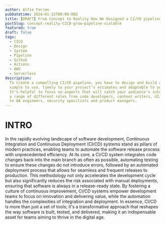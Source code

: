 ```yaml
---
author: Alfie Farron
pubDatetime: 2024-01-22T00:00:00Z
title: [DRAFT] From Concept to Reality How We Designed a CI/CD pipeline That Grows with Us
postSlug: concept-reality-CICD-grow-pipeline-scalable
featured: true
draft: false
tags:
  - CICD
  - Design
  - System
  - Pipeline
  - Github
  - Actions
  - AWS
  - Serverless
description:
  To create a compelling CI/CD pipeline, you have to design and build a solution that's 
  simple to use, timely to your project's estimates and adaptable to your new requirements. 
  It's helpful to focus on aspects that will catch your audience's interest who are working in 
  a range of different roles from code developers, content writers, UI/UX designers, ops
  to QA engineers, security specilists and product managers.
---
```


# INTRO

In the rapidly evolving landscape of software development, Continuous Integration and Continuous Deployment (CI/CD) systems 
stand as pillars of modern practices, enabling teams to automate the software release process with unprecedented efficiency. 
At its core, a CI/CD system integrates code changes back into the main branch as often as possible, automating testing to 
ensure these changes do not introduce errors, followed by an automated deployment process that allows for seamless and 
frequent releases to production. This methodology not only accelerates the development cycle but also significantly reduces
the risk associated with manual deployments, ensuring that software is always in a release-ready state. By fostering 
a culture of continuous improvement, CI/CD systems empower development teams to focus on innovation and delivering value, 
while the automation handles the complexities of integration and deployment. In essence, CI/CD is more than just a set of 
tools; it's a transformative approach that reshapes the way software is built, tested, and delivered, making it an 
indispensable asset for teams aiming to thrive in the digital age.
